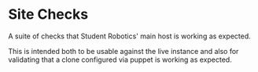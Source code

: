# Site Checks

A suite of checks that Student Robotics' main host is working as expected.

This is intended both to be usable against the live instance and also for
validating that a clone configured via puppet is working as expected.
